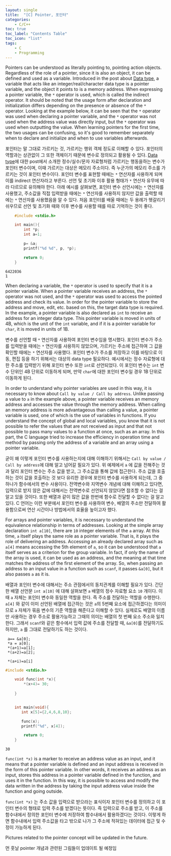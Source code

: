```yaml
---
layout: single
title:  "[C] Pointer, 포인터"
categories:
    - C/C++
toc: true
toc_label: "Contents Table"
toc_icon: "list"
tags: 
    - C
    - Programming
---
```



Pointers can be understood as literally pointing to, pointing action objects. Regardless of the role of a pointer, since it is also an object, it can be defined and used as a variable. Introduced in the post about [Data type][Dtype], a variable that acts like an integer/real/character data type is a pointer variable, and the object it points to is a memory address. When expressing a pointer variable, the `*` operator is used, which is called the indirect operator. It should be noted that the usage form after declaration and initialization differs depending on the presence or absence of the `*` operator. Looking at the example below, it can be seen that the `*` operator was used when declaring a pointer variable, and the `*` operator was not used when the address value was directly input, but the `*` operator was used when outputting the value. When learning pointers for the first time, the two usages can be confusing, so it's good to remember separately when to declare and initialize and when to use variables afterwards.


포인터는 말 그대로 가르키는 것, 가르키는 행위 객체 정도로 이해할 수 있다. 포인터의 역할과는 상관없이 그 또한 객체이기 때문에 변수로 정의되고 활용될 수 있다. [Data type][Dtype]에 대한 post에서 소개한 정수/실수/문자 자료형처럼 가르키는 행동을하는 변수가 포인터 변수이며, 이때 가르키는 대상은 메모리 주소이다. 즉 누군가의 메모리 주소를 가르키는 것이 포인터 변수이다. 포인터 변수를 표현할 때에는 `*` 연산자를 사용하게 되며 이를 indirect 연산자라고 부른다. 선언 및 초기화 이후 활용 형태가 `*` 연산자 유무에 따라 다르므로 유의해야 한다. 아래 예시를 살펴보면, 포인터 변수 선언시에는 `*` 연산자를 사용했고, 주소값을 직접 입력받을 때에는 `*` 연산자를 사용하지 않지만 값을 출력할 때에는 `*` 연산자를 사용했음을 알 수 있다. 처음 포인터를 배울 때에는 두 용례가 헷갈리기 쉬우므로 선언 및 초기화 때와 이후 변수를 사용할 때를 따로 기억하는 것이 좋다. 



```c
    #include <stdio.h>

    int main(){
        int *p;
        int a=1;

        p= &a;
        printf("%d %d", p, *p);

        return 0;
    }

```

```
6422036
1
```

When declaring a variable, the `*` operator is used to specify that it is a pointer variable. When a pointer variable receives an address, the `*` operator was not used, and the `*` operator was used to access the pointed address and check its value. In order for the pointer variable to store the address and move, edit, etc. based on this, the target data type is required. In the example, a pointer variable is also declared as `int` to receive an address for an integer data type. This pointer variable is moved in units of 4B, which is the unit of the `int` variable, and if it is a pointer variable for `char`, it is moved in units of 1B.


변수를 선언할 때 `*` 연산자를 사용하여 포인터 변수임을 명시했다. 포인터 변수가 주소를 입력받을 때에는 `*` 연산자를 사용하지 않았으며, 가르키는 주소에 접근하여 그 값을 확인할 때에는 `*` 연산자를 사용했다. 포인터 변수가 주소를 저장하고 이를 바탕으로 이동, 편집 등을 하기 위해서는 대상의 data type 필요하다. 예시에서는 정수 자료형에 대한 주소를 입력받기 위해 포인터 변수 또한 `int`로 선언되었다. 이 포인터 변수는 `int` 변수 단위인 4B 단위로 이동하게 되며, 만약 `char`에 대한 포인터 변수일 경우 1B 단위로 이동하게 된다. 


In order to understand why pointer variables are used in this way, it is necessary to know about `Call by value / Call by address`. Unlike passing a value to `a` in the example above, a pointer variable receives an memory address and accesses the value through the memory address. When calling an memory address is more advantageous than calling a value, a pointer variable is used, one of which is the use of variables in functions. If you understand the concept of global and local variables, you know that it is not possible to refer the values that are not received as input and that not possible to pass many values to a function at once, such as an array. In this part, the C language tried to increase the efficiency in operation time and method by passing only the address of a variable and an array using a pointer variable.


굳이 왜 이렇게 포인터 변수를 사용하는지에 대해 이해하기 위해서는 `Call by value / Call by address`에 대해 알고 넘어갈 필요가 있다. 위 예제에서 `a` 에 값을 전해주는 것과 달리 포인터 변수는 주소 값을 받고, 그 주소값을 통해 값에 접근한다. 주소 값을 호출하는 것이 값을 호출하는 것 보다 유리한 경우에 포인터 변수를 사용하게 되는데, 그 중 하나가 함수에서의 변수 사용이다. 전역변수와 지역변수 개념에 대해 이해하고 있다면, 입력으로 받지 않은 값에 대해서는 전역변수로 선언되지 않았다면 참조할 수 없다는 걸 알고 있을 것이다. 또한 배열과 같이 많은 값을 한번에 함수로 전달할 수 없다는 걸 알고 있다. C 언어는 이런 부분에서 포인터 변수를 사용하여 변수, 배열의 주소만 전달하여 활용함으로써 연산 시간이나 방법에서의 효율을 높이고자 했다. 


For arrays and pointer variables, it is necessary to understand the equivalence relationship in terms of addresses. Looking at the simple array declaration `int a[10]`, there are `10` integer elements of the `a` array. At this time, `a` itself plays the same role as a pointer variable. That is, it plays the role of delivering an address. Accessing an already declared array such as `a[4]` means accessing the 5th element of `a`, so it can be understood that `a` itself serves as a criterion for the group variable. In fact, if only the name of the array is used, it can be used as an address, and the meaning at that time matches the address of the first element of the array. So, when passing an address to an input value in a function such as `scanf`, it passes `&a[0]`, but it also passes `a` as it is.


배열과 포인터 변수에 대해서는 주소 관점에서의 동치관계를 이해할 필요가 있다. 간단한 배열 선언문 `int a[10]` 에 대해 살펴보면 `a` 배열의 정수 자료형 요소 `10` 개이다. 이때 `a` 자체는 포인터 변수와 동일한 역할을 한다. 즉 주소를 전달하는 역할을 수행한다. `a[4]` 와 같이 이미 선언된 배열에 접근하는 것은 `a`의 5번째 요소에 접근하겠다는 의미이므로 `a` 자체가 묶음 변수의 기준 역할을 해준다고 이해할 수 있다. 실제로도 배열의 이름만 사용하는 경우 주소로 활용가능하고 그때의 의미는 배열의 첫 번째 요소 주소와 일치한다. 그래서 `scanf`와 같은 함수에서 입력 값에 주소를 전달할 때, `&a[0]`를 전달하기도 하지만, `a` 를 그대로 전달하기도 하는 것이다.



```
 a== &a[0];
 *a = a[0];
 *(a+1)=a[1];
 *(a+2)=a[2];

 *(a+i)=a[i]
```


```c
#include <stdio.h>

    void func(int *x){
        *(x+4)= 30;
        
    }


    int main(void){
       int x[5]={2,4,6,8,10};

       func(x); 
       printf("%d", x[4]);

        return 0;
    }


```

```
30
```


`func(int *x)` is a marker to receive an address value as an input, and it means that a pointer variable is defined and an input address is received in the form of this pointer variable. In other words, it receives an address as an input, stores this address in a pointer variable defined in the function, and uses it in the function. In this way, it is possible to access and modify the data written in the address by taking the input address value inside the function and going outside.


`func(int *x)` 는 주소 값을 입력으로 받으라는 표식이자 포인터 변수를 정의하고 이 포인터 변수의 형태로 입력 주소를 받겠다는 뜻이다. 즉 입력으로 주소를 받고, 이 주소를 함수내에서 정의한 포인터 변수에 저장하여 함수내에서 활용하겠다는 것이다. 이렇게 하면 함수내에서 입력 주소값을 타고 밖으로 나가 그 주소에 적혀있는 데이터에 접근 및 수정이 가능하게 된다. 


Pictures related to the pointer concept will be updated in the future.


먼 훗날 pointer 개념과 관련된 그림들이 업데이트 될 예정임 


[Dtype]: https://mbyun1420.github.io/b-data-type/
